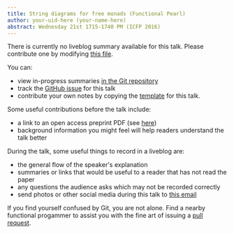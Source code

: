 ```yaml
---
title: String diagrams for free monads (Functional Pearl)
author: your-uid-here (your-name-here)
abstract: Wednesday 21st 1715-1740 PM (ICFP 2016)
---
```


There is currently no liveblog summary available for this talk. Please contribute one by modifying [this file](https://github.com/ocamllabs/icfp2016-blog/blob/master/ICFP/string-diagrams-for-free-monad.md).

You can:
* view in-progress summaries [in the Git repository](https://github.com/ocamllabs/icfp2016-blog/tree/master/ICFP/string-diagrams-for-free-monad/)
* track the [GitHub issue](https://github.com/ocamllabs/icfp2016-blog/issues/86) for this talk
* contribute your own notes by copying the [template](string-diagrams-for-free-monad/template.md) for this talk.

Some useful contributions before the talk include:
* a link to an open access preprint PDF (see [here](https://github.com/gasche/icfp2016-papers))
* background information you might feel will help readers understand the talk better

During the talk, some useful things to record in a liveblog are:
* the general flow of the speaker's explanation
* summaries or links that would be useful to a reader that has not read the paper
* any questions the audience asks which may not be recorded correctly
* send photos or other social media during this talk to [this email](mailto:icfp16.photos@gmail.com?subject=ICFP:string-diagrams-for-free-monad)

If you find yourself confused by Git, you are not alone. Find a nearby functional progammer
to assist you with the fine art of issuing a [pull request](https://help.github.com/articles/about-pull-requests/).

